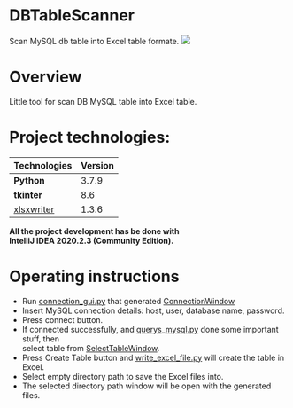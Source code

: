 # DBTableScanner
Scan MySQL db table into Excel table formate.
![](VideoOfTheProject.gif)

# Overview
Little tool for scan DB MySQL table into Excel table.


# Project technologies:
Technologies | Version
------------ | -------------
**Python** | 3.7.9
**tkinter** | 8.6 
[xlsxwriter](https://pypi.org/project/XlsxWriter/) | 1.3.6

**All the project development has be done with \
IntelliJ IDEA 2020.2.3 (Community Edition).**

# Operating instructions
* Run [connection_gui.py](Aplication_GUI/connection_gui.py) that generated [ConnectionWindow](Aplication_GUI/ConnectionWindow.png)
* Insert MySQL connection details: host, user, database name, password.
* Press connect button.
* If connected successfully, and [querys_mysql.py](querys_mysql.py) done some important stuff, then \
  select table from [SelectTableWindow](Aplication_GUI/SelectTableWindow.png).
* Press Create Table button and [write_excel_file.py](write_excel_file.py) will create the table in Excel.
* Select empty directory path to save the Excel files into.
* The selected directory path window will be open with the generated files.
